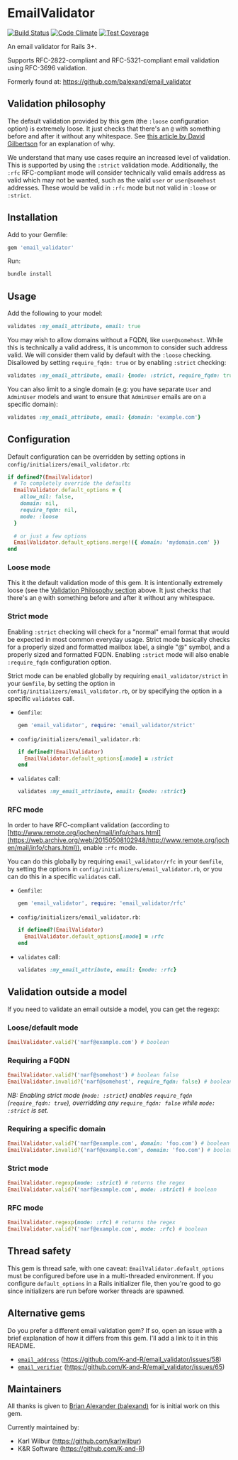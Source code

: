 # EmailValidator

[![Build Status](https://travis-ci.com/K-and-R/email_validator.svg?branch=master)](http://travis-ci.com/github/K-and-R/email_validator)
[![Code Climate](https://codeclimate.com/github/K-and-R/email_validator/badges/gpa.svg)](https://codeclimate.com/github/K-and-R/email_validator)
[![Test Coverage](https://codeclimate.com/github/K-and-R/email_validator/badges/coverage.svg)](https://codeclimate.com/github/K-and-R/email_validator/coverage)

An email validator for Rails 3+.

Supports RFC-2822-compliant and RFC-5321-compliant email validation using RFC-3696 validation.

Formerly found at: <https://github.com/balexand/email_validator>

## Validation philosophy

The default validation provided by this gem (the `:loose` configuration option)
is extremely loose. It just checks that there's an `@` with something before and
after it without any whitespace. See [this article by David Gilbertson](https://medium.com/hackernoon/the-100-correct-way-to-validate-email-addresses-7c4818f24643)
for an explanation of why.

We understand that many use cases require an increased level of validation. This
is supported by using the `:strict` validation mode. Additionally, the `:rfc`
RFC-compliant mode will consider technically valid emails address as valid which
may not be wanted, such as the valid `user` or `user@somehost` addresses. These
would be valid in `:rfc` mode but not valid in `:loose` or `:strict`.

## Installation

Add to your Gemfile:

```ruby
gem 'email_validator'
```

Run:

```bash
bundle install
```

## Usage

Add the following to your model:

```ruby
validates :my_email_attribute, email: true
```

You may wish to allow domains without a FQDN, like `user@somehost`. While this
is technically a valid address, it is uncommon to consider such address valid.
We will consider them valid by default with the `:loose` checking. Disallowed
by setting `require_fqdn: true` or by enabling `:strict` checking:

```ruby
validates :my_email_attribute, email: {mode: :strict, require_fqdn: true}
```

You can also limit to a single domain (e.g: you have separate `User` and
`AdminUser` models and want to ensure that `AdminUser` emails are on a specific
domain):

```ruby
validates :my_email_attribute, email: {domain: 'example.com'}
```

## Configuration

Default configuration can be overridden by setting options in `config/initializers/email_validator.rb`:

```ruby
if defined?(EmailValidator)
  # To completely override the defaults
  EmailValidator.default_options = {
    allow_nil: false,
    domain: nil,
    require_fqdn: nil,
    mode: :loose
  }

  # or just a few options
  EmailValidator.default_options.merge!({ domain: 'mydomain.com' })
end
```

### Loose mode

This it the default validation mode of this gem. It is intentionally extremely
loose (see the [Validation Philosophy section](#validation_philosophy) above. It
just checks that there's an `@` with something before and after it without any
whitespace.

### Strict mode

Enabling `:strict` checking will check for a "normal" email format that would
be expected in most common everyday usage. Strict mode basically checks for a
properly sized and formatted mailbox label, a single "@" symbol, and a properly
sized and formatted FQDN. Enabling `:strict` mode will also enable `:require_fqdn`
configuration option.

Strict mode can be enabled globally by requiring `email_validator/strict` in
your `Gemfile`, by setting the option in `config/initializers/email_validator.rb`,
or by specifying the option in a specific `validates` call.

* `Gemfile`:

  ```ruby
  gem 'email_validator', require: 'email_validator/strict'
  ```

* `config/initializers/email_validator.rb`:

  ```ruby
  if defined?(EmailValidator)
    EmailValidator.default_options[:mode] = :strict
  end
  ```

* `validates` call:

  ```ruby
  validates :my_email_attribute, email: {mode: :strict}
  ```

### RFC mode

In order to have RFC-compliant validation (according to [http://www.remote.org/jochen/mail/info/chars.html](https://web.archive.org/web/20150508102948/http://www.remote.org/jochen/mail/info/chars.html)),
enable `:rfc` mode.

You can do this globally by requiring `email_validator/rfc` in your `Gemfile`,
by setting the options in `config/initializers/email_validator.rb`, or you can do
this in a specific `validates` call.

* `Gemfile`:

  ```ruby
  gem 'email_validator', require: 'email_validator/rfc'
  ```

* `config/initializers/email_validator.rb`:

  ```ruby
  if defined?(EmailValidator)
    EmailValidator.default_options[:mode] = :rfc
  end
  ```

* `validates` call:

  ```ruby
  validates :my_email_attribute, email: {mode: :rfc}
  ```

## Validation outside a model

If you need to validate an email outside a model, you can get the regexp:

### Loose/default mode

```ruby
EmailValidator.valid?('narf@example.com') # boolean
```

### Requiring a FQDN

```ruby
EmailValidator.valid?('narf@somehost') # boolean false
EmailValidator.invalid?('narf@somehost', require_fqdn: false) # boolean true
```

_NB: Enabling strict mode (`mode: :strict`) enables `require_fqdn`
(`require_fqdn: true`), overridding any `require_fqdn: false` while
`mode: :strict` is set._

### Requiring a specific domain

```ruby
EmailValidator.valid?('narf@example.com', domain: 'foo.com') # boolean false
EmailValidator.invalid?('narf@example.com', domain: 'foo.com') # boolean true
```

### Strict mode

```ruby
EmailValidator.regexp(mode: :strict) # returns the regex
EmailValidator.valid?('narf@example.com', mode: :strict) # boolean
```

### RFC mode

```ruby
EmailValidator.regexp(mode: :rfc) # returns the regex
EmailValidator.valid?('narf@example.com', mode: :rfc) # boolean
```

## Thread safety

This gem is thread safe, with one caveat: `EmailValidator.default_options` must
be configured before use in a multi-threaded environment. If you configure
`default_options` in a Rails initializer file, then you're good to go since
initializers are run before worker threads are spawned.

## Alternative gems

Do you prefer a different email validation gem? If so, open an issue with a brief
explanation of how it differs from this gem. I'll add a link to it in this README.

* [`email_address`](https://github.com/afair/email_address) (<https://github.com/K-and-R/email_validator/issues/58>)
* [`email_verifier`](https://github.com/kamilc/email_verifier) (<https://github.com/K-and-R/email_validator/issues/65>)

## Maintainers

All thanks is given to [Brian Alexander (balexand)](https://github.com/balexand)
for is initial work on this gem.

Currently maintained by:

* Karl Wilbur (<https://github.com/karlwilbur>)
* K&R Software (<https://github.com/K-and-R>)
